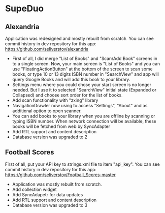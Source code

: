 # SupeDuo

## Alexandria
Application was redesigned and mostly rebuilt from scratch. You can see commit history in dev repository for this app: https://github.com/seliverstov/alexandria
* First of all, I did merge "List of Books" and "Scan/Add Book" screens in to a single screen. Now, your main screen is "List of Books" and you can use "FloatingActionButton" at the bottom of the screen to scan some books, or type 10 or 13 digits ISBN number in "SearchView" and app will query Google Books and will add this book to your library.
* Settings menu where you could chose your start screen is no longer needed. But I  use it to selected "SearchView" initial state (Expanded or Collapsed) and choose sort order for the list of books.
* Add scan functionality with "zxing" library
* NavigationDrawler now using to access "Settings", "About" and as additional option to open scanner. 
* You can add books to your library when you are offline by scanning or typing ISBN number. When network connection will be available, these books will be fetched from web by SyncAdapter
* Add RTL support and content description
* Database version was upgraded to 2

## Football Scores
First of all, put your API key to strings.xml file to item "api_key".  You can see commit history in dev repository for this app: https://github.com/seliverstov/Football_Scores-master
* Application was mostly rebuilt from scratch.
* Add collection widget
* Add SyncAdapetr for data updates
* Add RTL support and content description
* Database version was upgraded to 3
